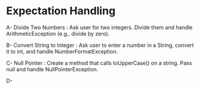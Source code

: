 # Expectation Handling

A- Divide Two Numbers : Ask user for two integers. Divide them and handle ArithmeticException (e.g., divide by zero).

B- Convert String to Integer : Ask user to enter a number in a String, convert it to int, and handle NumberFormatException.

C- Null Pointer : Create a method that calls toUpperCase() on a string. Pass null and handle NullPointerException.

D- 
